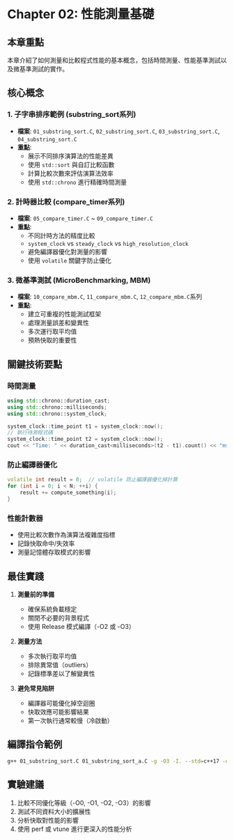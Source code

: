 # Chapter 02: 性能測量基礎

## 本章重點

本章介紹了如何測量和比較程式性能的基本概念，包括時間測量、性能基準測試以及微基準測試的實作。

## 核心概念

### 1. 子字串排序範例 (substring_sort系列)
- **檔案**: `01_substring_sort.C`, `02_substring_sort.C`, `03_substring_sort.C`, `04_substring_sort.C`
- **重點**:
  - 展示不同排序演算法的性能差異
  - 使用 `std::sort` 與自訂比較函數
  - 計算比較次數來評估演算法效率
  - 使用 `std::chrono` 進行精確時間測量

### 2. 計時器比較 (compare_timer系列)
- **檔案**: `05_compare_timer.C` ~ `09_compare_timer.C`
- **重點**:
  - 不同計時方法的精度比較
  - `system_clock` vs `steady_clock` vs `high_resolution_clock`
  - 避免編譯器優化對測量的影響
  - 使用 `volatile` 關鍵字防止優化

### 3. 微基準測試 (MicroBenchmarking, MBM)
- **檔案**: `10_compare_mbm.C`, `11_compare_mbm.C`, `12_compare_mbm.C`系列
- **重點**:
  - 建立可重複的性能測試框架
  - 處理測量誤差和變異性
  - 多次運行取平均值
  - 預熱快取的重要性

## 關鍵技術要點

### 時間測量
```cpp
using std::chrono::duration_cast;
using std::chrono::milliseconds;
using std::chrono::system_clock;

system_clock::time_point t1 = system_clock::now();
// 執行待測程式碼
system_clock::time_point t2 = system_clock::now();
cout << "Time: " << duration_cast<milliseconds>(t2 - t1).count() << "ms" << endl;
```

### 防止編譯器優化
```cpp
volatile int result = 0;  // volatile 防止編譯器優化掉計算
for (int i = 0; i < N; ++i) {
    result += compute_something(i);
}
```

### 性能計數器
- 使用比較次數作為演算法複雜度指標
- 記錄快取命中/失效率
- 測量記憶體存取模式的影響

## 最佳實踐

1. **測量前的準備**
   - 確保系統負載穩定
   - 關閉不必要的背景程式
   - 使用 Release 模式編譯（-O2 或 -O3）

2. **測量方法**
   - 多次執行取平均值
   - 排除異常值（outliers）
   - 記錄標準差以了解變異性

3. **避免常見陷阱**
   - 編譯器可能優化掉空迴圈
   - 快取效應可能影響結果
   - 第一次執行通常較慢（冷啟動）

## 編譯指令範例
```bash
g++ 01_substring_sort.C 01_substring_sort_a.C -g -O3 -I. --std=c++17 -o 01_substring_sort
```

## 實驗建議

1. 比較不同優化等級（-O0, -O1, -O2, -O3）的影響
2. 測試不同資料大小的擴展性
3. 分析快取對性能的影響
4. 使用 perf 或 vtune 進行更深入的性能分析
